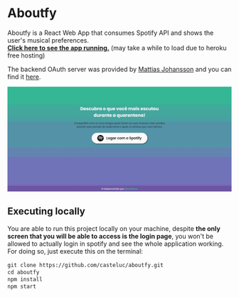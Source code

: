 # Aboutfy
Aboutfy is a React Web App that consumes Spotify API and shows the user's musical preferences.\
**[Click here to see the app running.](https://aboutfy.herokuapp.com/)** (may take a while to load due to heroku free hosting)

The backend OAuth server was provided by [Mattias Johansson](https://github.com/mpj) and you
can find it [here](https://github.com/mpj/oauth-bridge-template).

![Aboutfy gif](https://github.com/casteluc/aboutfy/blob/master/aboutfy-gif.gif)

## Executing locally
You are able to run this project locally on your machine, despite **the only screen that you will be able to access
is the login page**, you won't be allowed to actually login in spotify and see the whole application working.
For doing so, just execute this on the terminal:

```
git clone https://github.com/casteluc/aboutfy.git
cd aboutfy
npm install
npm start
```
